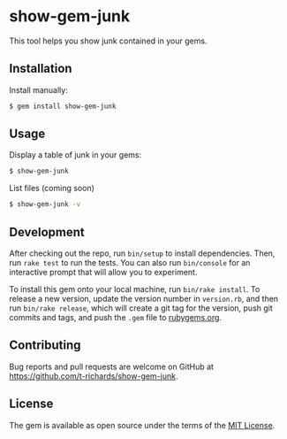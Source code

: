 # show-gem-junk

This tool helps you show junk contained in your gems.

## Installation

Install manually:

```bash
$ gem install show-gem-junk
```

## Usage

Display a table of junk in your gems:

```bash
$ show-gem-junk
```

List files (coming soon)

```bash
$ show-gem-junk -v
```

## Development

After checking out the repo, run `bin/setup` to install dependencies. Then, run `rake test` to run the tests. You can also run `bin/console` for an interactive prompt that will allow you to experiment.

To install this gem onto your local machine, run `bin/rake install`. To release a new version, update the version number in `version.rb`, and then run `bin/rake release`, which will create a git tag for the version, push git commits and tags, and push the `.gem` file to [rubygems.org](https://rubygems.org).

## Contributing

Bug reports and pull requests are welcome on GitHub at https://github.com/t-richards/show-gem-junk.

## License

The gem is available as open source under the terms of the [MIT License](https://opensource.org/licenses/MIT).
